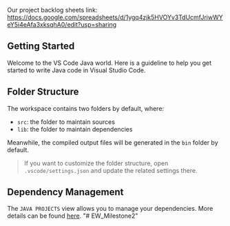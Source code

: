 

Our project backlog sheets link:
https://docs.google.com/spreadsheets/d/1ygq4zjk5HVOYv3TdUcmfJriwWYeY5i4eAfa3xksqhA0/edit?usp=sharing

## Getting Started

Welcome to the VS Code Java world. Here is a guideline to help you get started to write Java code in Visual Studio Code.

## Folder Structure

The workspace contains two folders by default, where:

- `src`: the folder to maintain sources
- `lib`: the folder to maintain dependencies

Meanwhile, the compiled output files will be generated in the `bin` folder by default.

> If you want to customize the folder structure, open `.vscode/settings.json` and update the related settings there.

## Dependency Management

The `JAVA PROJECTS` view allows you to manage your dependencies. More details can be found [here](https://github.com/microsoft/vscode-java-dependency#manage-dependencies).
"# EW_Milestone2" 
